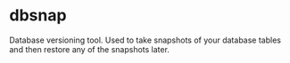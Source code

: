 # dbsnap
Database versioning tool. Used to take snapshots of your database tables and then restore any of the snapshots later.
